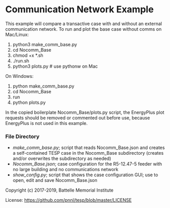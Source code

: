 # Communication Network Example

This example will compare a transactive case with and without an external
communication network. To run and plot the base case without comms on Mac/Linux:

1. python3 make_comm_base.py
2. cd Nocomm_Base
3. chmod +x *.sh
4. ./run.sh
5. python3 plots.py  # use pythonw on Mac

On Windows:

1. python make_comm_base.py
2. cd Nocomm_Base
3. run
4. python plots.py

In the copied boilerplate Nocomm_Base/plots.py script, the EnergyPlus plot
requests should be removed or commented out before use, because 
EnergyPlus is not used in this example.

### File Directory

- *make_comm_base.py*; script that reads Nocomm_Base.json and creates a self-contained TESP case in the Nocomm_Base subdirectory (creates and/or overwrites the subdirectory as needed)
- *Nocomm_Base.json*; case configuration for the R5-12.47-5 feeder with no large building and no communications network
- *show_config.py*; script that shows the case configuration GUI; use to open, edit and save Nocomm_Base.json

Copyright (c) 2017-2019, Battelle Memorial Institute

License: https://github.com/pnnl/tesp/blob/master/LICENSE
